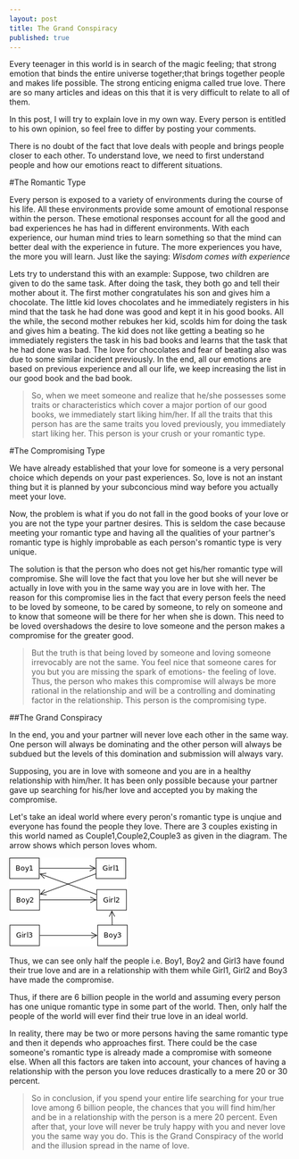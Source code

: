 ```yaml
---
layout: post
title: The Grand Conspiracy
published: true
---
```


Every teenager in this world is in search of the magic feeling; that strong emotion that binds the entire universe together;that brings together people and makes life possible. The strong enticing enigma called true love.
There are so many articles and ideas on this that it is very difficult to relate to all of them.

In this post, I will try to explain love in my own way. Every person is entitled to his own opinion, so feel free to differ by posting your comments.

There is no doubt of the fact that love deals with people and brings people closer to each other. To understand love, we need to first understand people and how our emotions react to different situations.

#The Romantic Type

Every person is exposed to a variety of environments during the course of his life. All these environments provide some amount of emotional response within the person. These emotional responses account for all the good and bad experiences he has had in different environments. With each experience, our human mind tries to learn something so that the mind can better deal with the experience in future. The more experiences you have, the more you will learn. Just like the saying: *Wisdom comes with experience*

Lets try to understand this with an example:
Suppose, two children are given to do the same task. After doing the task, they both go and tell their mother about it. The first mother congratulates his son and gives him a chocolate. The little kid loves chocolates and he immediately registers in his mind that the task he had done was good and kept it in his good books. All the while, the second mother rebukes her kid, scolds him for doing the task and gives him a beating. The kid does not like getting a beating so he immediately registers the task in his bad books and learns that the task that he had done was bad. The love for chocolates and fear of beating also was due to some similar incident previously. In the end, all our emotions are based on previous experience and all our life, we keep increasing the list in our good book and the bad book.

>So, when we meet someone and realize that he/she possesses some traits or characteristics which cover a major portion of our good books, we immediately start liking him/her. If all the traits that this person has are the same traits you loved previously, you immediately start liking her. This person is your crush or your romantic type.

#The Compromising Type

We have already established that your love for someone is a very personal choice which depends on your past experiences. So, love is not an instant thing but it is planned by your subconcious mind way before you actually meet your love. 

Now, the problem is what if you do not fall in the good books of your love or you are not the type your partner desires. This is seldom the case because meeting your romantic type and having all the qualities of your partner's romantic type is highly improbable as each person's romantic type is very unique.

The solution is that the person who does not get his/her romantic type will compromise. She will love the fact that you love her but she will never be actually in love with you in the same way you are in love with her. The reason for this compromise lies in the fact that every person feels the need to be loved by someone, to be cared by someone, to rely on someone and to know that someone will be there for her when she is down. This need to be loved overshadows the desire to love someone and the person makes a compromise for the greater good.

> But the truth is that being loved by someone and loving someone irrevocably are not the same. You feel nice that someone cares for you but you are missing the spark of emotions- the feeling of love. Thus, the person who makes this compromise will always be more rational in the relationship and will be a controlling and dominating factor in the relationship. This person is the compromising type.

##The Grand Conspiracy

In the end, you and your partner will never love each other in the same way. One person will always be dominating and the other person will always be subdued but the levels of this domination and submission will always vary.

Supposing, you are in love with someone and you are in a healthy relationship with him/her. It has been only possible because your partner gave up searching for his/her love and accepted you by making the compromise. 

Let's take an ideal world where every peron's romantic type is unqiue and everyone has found the people they love. There are 3 couples existing in this world named as Couple1,Couple2,Couple3 as given in the diagram. The arrow shows which person loves whom.

![love](/images/love.png)


Thus, we can see only half the people i.e. Boy1, Boy2 and Girl3 have found their true love and are in a relationship with them while Girl1, Girl2 and Boy3 have made the compromise.

Thus, if there are 6 billion people in the world and assuming every person has one unique romantic type in some part of the world. Then, only half the people of the world will ever find their true love in an ideal world.

In reality, there may be two or more persons having the same romantic type and then it depends who approaches first. There could be the case someone's romantic type is already made a compromise with someone else. When all this factors are taken into account, your chances of having a relationship with the person you love reduces drastically to a mere 20 or 30 percent.

>So in conclusion, if you spend your entire life searching for your true love among 6 billion people, the chances that you will find him/her and be in a relationship with the person is a mere 20 percent. Even after that, your love will never be truly happy with you and never love you the same way you do.
This is the Grand Conspiracy of the world and the illusion spread in the name of love.
